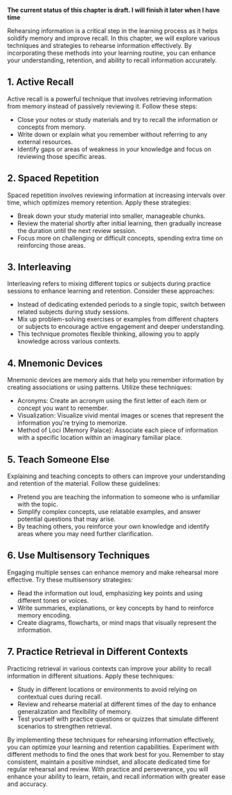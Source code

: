 **The current status of this chapter is draft. I will finish it later when I have time**

Rehearsing information is a critical step in the learning process as it helps solidify memory and improve recall. In this chapter, we will explore various techniques and strategies to rehearse information effectively. By incorporating these methods into your learning routine, you can enhance your understanding, retention, and ability to recall information accurately.

**1. Active Recall**
--------------------

Active recall is a powerful technique that involves retrieving information from memory instead of passively reviewing it. Follow these steps:

* Close your notes or study materials and try to recall the information or concepts from memory.
* Write down or explain what you remember without referring to any external resources.
* Identify gaps or areas of weakness in your knowledge and focus on reviewing those specific areas.

**2. Spaced Repetition**
------------------------

Spaced repetition involves reviewing information at increasing intervals over time, which optimizes memory retention. Apply these strategies:

* Break down your study material into smaller, manageable chunks.
* Review the material shortly after initial learning, then gradually increase the duration until the next review session.
* Focus more on challenging or difficult concepts, spending extra time on reinforcing those areas.

**3. Interleaving**
-------------------

Interleaving refers to mixing different topics or subjects during practice sessions to enhance learning and retention. Consider these approaches:

* Instead of dedicating extended periods to a single topic, switch between related subjects during study sessions.
* Mix up problem-solving exercises or examples from different chapters or subjects to encourage active engagement and deeper understanding.
* This technique promotes flexible thinking, allowing you to apply knowledge across various contexts.

**4. Mnemonic Devices**
-----------------------

Mnemonic devices are memory aids that help you remember information by creating associations or using patterns. Utilize these techniques:

* Acronyms: Create an acronym using the first letter of each item or concept you want to remember.
* Visualization: Visualize vivid mental images or scenes that represent the information you're trying to memorize.
* Method of Loci (Memory Palace): Associate each piece of information with a specific location within an imaginary familiar place.

**5. Teach Someone Else**
-------------------------

Explaining and teaching concepts to others can improve your understanding and retention of the material. Follow these guidelines:

* Pretend you are teaching the information to someone who is unfamiliar with the topic.
* Simplify complex concepts, use relatable examples, and answer potential questions that may arise.
* By teaching others, you reinforce your own knowledge and identify areas where you may need further clarification.

**6. Use Multisensory Techniques**
----------------------------------

Engaging multiple senses can enhance memory and make rehearsal more effective. Try these multisensory strategies:

* Read the information out loud, emphasizing key points and using different tones or voices.
* Write summaries, explanations, or key concepts by hand to reinforce memory encoding.
* Create diagrams, flowcharts, or mind maps that visually represent the information.

**7. Practice Retrieval in Different Contexts**
-----------------------------------------------

Practicing retrieval in various contexts can improve your ability to recall information in different situations. Apply these techniques:

* Study in different locations or environments to avoid relying on contextual cues during recall.
* Review and rehearse material at different times of the day to enhance generalization and flexibility of memory.
* Test yourself with practice questions or quizzes that simulate different scenarios to strengthen retrieval.

By implementing these techniques for rehearsing information effectively, you can optimize your learning and retention capabilities. Experiment with different methods to find the ones that work best for you. Remember to stay consistent, maintain a positive mindset, and allocate dedicated time for regular rehearsal and review. With practice and perseverance, you will enhance your ability to learn, retain, and recall information with greater ease and accuracy.
